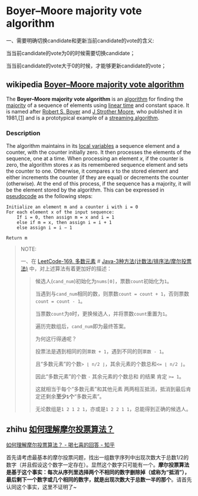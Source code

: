# Boyer–Moore majority vote algorithm

一、需要明确切换candidate和更新当前candidate的vote的含义: 

当当前candidate的vote为0的时候需要切换candidate；

当当前candidate的vote大于0的时候，才能够更新candidate的vote；



## wikipedia [Boyer–Moore majority vote algorithm](https://en.wikipedia.org/wiki/Boyer%E2%80%93Moore_majority_vote_algorithm)

The **Boyer–Moore majority vote algorithm** is an [algorithm](https://en.wikipedia.org/wiki/Algorithm) for finding the [majority](https://en.wikipedia.org/wiki/Majority) of a sequence of elements using [linear time](https://en.wikipedia.org/wiki/Linear_time) and constant space. It is named after [Robert S. Boyer](https://en.wikipedia.org/wiki/Robert_S._Boyer) and [J Strother Moore](https://en.wikipedia.org/wiki/J_Strother_Moore), who published it in 1981,[[1\]](https://en.wikipedia.org/wiki/Boyer–Moore_majority_vote_algorithm#cite_note-bm-1) and is a prototypical example of a [streaming algorithm](https://en.wikipedia.org/wiki/Streaming_algorithm).

### Description

The algorithm maintains in its [local variables](https://en.wikipedia.org/wiki/Local_variable) a sequence element and a counter, with the counter initially zero. It then processes the elements of the sequence, one at a time. When processing an element *x*, if the counter is zero, the algorithm stores *x* as its remembered sequence element and sets the counter to one. Otherwise, it compares *x* to the stored element and either increments the counter (if they are equal) or decrements the counter (otherwise). At the end of this process, if the sequence has a majority, it will be the element stored by the algorithm. This can be expressed in [pseudocode](https://en.wikipedia.org/wiki/Pseudocode) as the following steps:

```pseudocode
Initialize an element m and a counter i with i = 0
For each element x of the input sequence:
    If i = 0, then assign m = x and i = 1
    else if m = x, then assign i = i + 1
    else assign i = i − 1

Return m
```

> NOTE:
>
> 一、在 [LeetCode-169. 多数元素](https://leetcode.cn/problems/majority-element/) # [Java-3种方法(计数法/排序法/摩尔投票法)](https://leetcode.cn/problems/majority-element/solution/3chong-fang-fa-by-gfu-2/) 中，对上述算法有着更加好的描述：
>
> > 候选人(`cand_num`)初始化为`nums[0]`，票数`count`初始化为`1`。
> >
> > 当遇到与`cand_num`相同的数，则票数`count = count + 1`，否则票数`count = count - 1`。
> >
> > 当票数`count`为`0`时，更换候选人，并将票数`count`重置为`1`。
> >
> > 遍历完数组后，`cand_num`即为最终答案。
> >
> > 为何这行得通呢？
> >
> > 投票法是遇到相同的则`票数 + 1`，遇到不同的则`票数 - 1`。
> >
> > 且“多数元素”的个数`> ⌊ n/2 ⌋`，其余元素的个数总和`<= ⌊ n/2 ⌋`。
> >
> > 因此“多数元素”的个数 `-` 其余元素的个数总和 的结果 肯定 `>= 1`。
> >
> > 这就相当于每个“多数元素”和其他元素 两两相互抵消，抵消到最后肯定还剩余**至少`1`个**“多数元素”。
> >
> > 无论数组是`1 2 1 2 1`，亦或是`1 2 2 1 1`，总能得到正确的候选人。
>
> 



## zhihu [如何理解摩尔投票算法？](https://www.zhihu.com/question/49973163)



[如何理解摩尔投票算法？ - 喝七喜的回答 - 知乎]( https://www.zhihu.com/question/49973163/answer/235921864)

首先请考虑最基本的摩尔投票问题，找出一组数字序列中出现次数大于总数1/2的数字（并且假设这个数字一定存在）。显然这个数字只可能有一个。**摩尔投票算法是基于这个事实：每次从序列里选择两个不相同的数字删除掉（或称为“抵消”），最后剩下一个数字或几个相同的数字，就是出现次数大于总数一半的那个**。请首先认同这个事实，这里不证明了~



